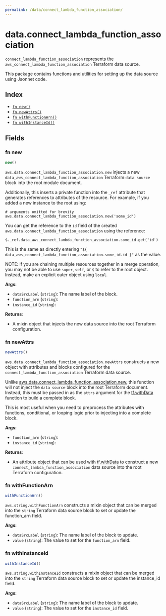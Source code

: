 ```yaml
---
permalink: /data/connect_lambda_function_association/
---
```


# data.connect_lambda_function_association

`connect_lambda_function_association` represents the `aws_connect_lambda_function_association` Terraform data source.



This package contains functions and utilities for setting up the data source using Jsonnet code.


## Index

* [`fn new()`](#fn-new)
* [`fn newAttrs()`](#fn-newattrs)
* [`fn withFunctionArn()`](#fn-withfunctionarn)
* [`fn withInstanceId()`](#fn-withinstanceid)

## Fields

### fn new

```ts
new()
```


`aws.data.connect_lambda_function_association.new` injects a new `data_aws_connect_lambda_function_association` Terraform `data source`
block into the root module document.

Additionally, this inserts a private function into the `_ref` attribute that generates references to attributes of the
resource. For example, if you added a new instance to the root using:

    # arguments omitted for brevity
    aws.data.connect_lambda_function_association.new('some_id')

You can get the reference to the `id` field of the created `aws.data.connect_lambda_function_association` using the reference:

    $._ref.data_aws_connect_lambda_function_association.some_id.get('id')

This is the same as directly entering `"${ data_aws_connect_lambda_function_association.some_id.id }"` as the value.

NOTE: if you are chaining multiple resources together in a merge operation, you may not be able to use `super`, `self`,
or `$` to refer to the root object. Instead, make an explicit outer object using `local`.

**Args**:
  - `dataSrcLabel` (`string`): The name label of the block.
  - `function_arn` (`string`): 
  - `instance_id` (`string`): 

**Returns**:
- A mixin object that injects the new data source into the root Terraform configuration.


### fn newAttrs

```ts
newAttrs()
```


`aws.data.connect_lambda_function_association.newAttrs` constructs a new object with attributes and blocks configured for the `connect_lambda_function_association`
Terraform data source.

Unlike [aws.data.connect_lambda_function_association.new](#fn-connect_lambda_function_associationnew), this function will not inject the `data source`
block into the root Terraform document. Instead, this must be passed in as the `attrs` argument for the
[tf.withData](https://github.com/tf-libsonnet/core/tree/main/docs#fn-withdata) function to build a complete block.

This is most useful when you need to preprocess the attributes with functions, conditional, or looping logic prior to
injecting into a complete block.

**Args**:
  - `function_arn` (`string`): 
  - `instance_id` (`string`): 

**Returns**:
  - An attribute object that can be used with [tf.withData](https://github.com/tf-libsonnet/core/tree/main/docs#fn-withdata) to construct a new `connect_lambda_function_association` data source into the root Terraform configuration.


### fn withFunctionArn

```ts
withFunctionArn()
```

`aws.string.withFunctionArn` constructs a mixin object that can be merged into the `string`
Terraform data source block to set or update the function_arn field.



**Args**:
  - `dataSrcLabel` (`string`): The name label of the block to update.
  - `value` (`string`): The value to set for the `function_arn` field.


### fn withInstanceId

```ts
withInstanceId()
```

`aws.string.withInstanceId` constructs a mixin object that can be merged into the `string`
Terraform data source block to set or update the instance_id field.



**Args**:
  - `dataSrcLabel` (`string`): The name label of the block to update.
  - `value` (`string`): The value to set for the `instance_id` field.
